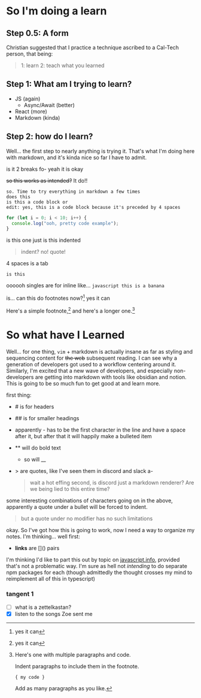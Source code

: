 # So I'm doing a learn

## Step 0.5: A form

Christian suggested that I practice a technique ascribed to a Cal-Tech person,
that being:

> 1: learn
> 2: teach what you learned

## Step 1: What am I trying to learn?

- JS (again)
  - Async/Await (better)
- React (more)
- Markdown (kinda)

## Step 2: how do I learn?

Well... the first step to nearly anything is trying it.
That's what I'm doing here with markdown, and it's kinda nice so far I have to
admit.

is it 2 breaks fo- yeah it is okay

~~so this works as intended?~~ It do!!

    so. Time to try everything in markdown a few times
    does this
    is this a code block or
    edit: yes, this is a code block because it's preceded by 4 spaces

```javascript
for (let i = 0; i < 10; i++) {
  console.log("ooh, pretty code example");
}
```

is this one just
is this indented

> indent? no! quote!

4 spaces is a tab

```
is this
```

oooooh singles are for inline like... `javascript this is a banana`

is... can this do footnotes now?[^1] yes it can

[^1]: yes it can

Here's a simple footnote,[^1] and here's a longer one.[^bignote]

[^1]: This is the first footnote.
[^bignote]: Here's one with multiple paragraphs and code.

    Indent paragraphs to include them in the footnote.

    `{ my code }`

    Add as many paragraphs as you like.

# So what have I Learned

Well... for one thing, `vim` + markdown is actually insane as far as styling and
sequencing content for ~~the web~~ subsequent reading. I can see why a
generation of developers got used to a workflow centering around it. Similarly,
I'm excited that a new wave of developers, and especially non-developers are
getting into markdown with tools like obsidian and notion. This is going to be
so much fun to get good at and learn more.

first thing:

- \# is for headers
- \## is for smaller headings

- apparently - has to be the first character in the line and have a space after
  it, but after that it will happily make a bulleted item

- \*\* will do bold text

  - so will \_\_

- \> are quotes, like I've seen them in discord and slack a-
  > wait a hot effing second, is discord just a markdown renderer? Are we being
  > lied to this entire time?

some interesting combinations of characters going on in the above, apparently a
quote under a bullet will be forced to indent.

> but a quote under no modifier has no such limitations

okay. So I've got how this is going to work, now I need a way to organize my
notes.
I'm thinking... well first:

- **links** are \[]() pairs

I'm thinking I'd like to part this out by topic on
[javascript.info](https://javascript.info), provided that's not a problematic
way. I'm sure as hell not _intending_ to do separate npm packages for each
(though admittedly the thought crosses my mind to reimplement all of this in
typescript)

### tangent 1

- [ ] what is a zettelkastan?
- [x] listen to the songs Zoe sent me
